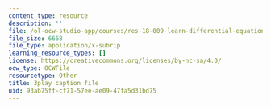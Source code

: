 ```yaml
---
content_type: resource
description: ''
file: /ol-ocw-studio-app/courses/res-18-009-learn-differential-equations-up-close-with-gilbert-strang-and-cleve-moler-fall-2015/93ab75ffcf7157eeae0947fa5d31bd75_x0Ap2kDsGRQ.vtt
file_size: 6668
file_type: application/x-subrip
learning_resource_types: []
license: https://creativecommons.org/licenses/by-nc-sa/4.0/
ocw_type: OCWFile
resourcetype: Other
title: 3play caption file
uid: 93ab75ff-cf71-57ee-ae09-47fa5d31bd75
---
```


